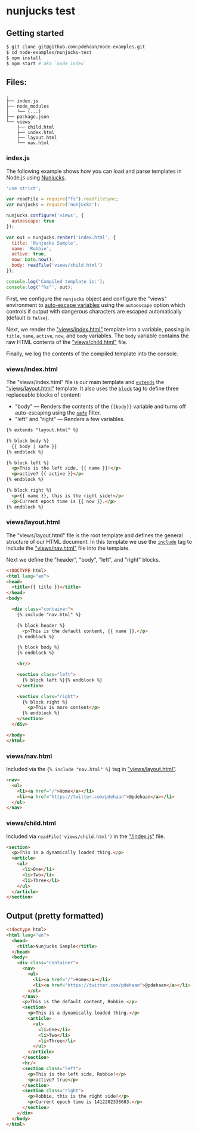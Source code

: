 # nunjucks test

## Getting started

```sh
$ git clone git@github.com:pdehaan/node-examples.git
$ cd node-examples/nunjucks-test
$ npm install
$ npm start # aka `node index`
```

## Files:

```
.
├── index.js
├── node_modules
│   └── (...)
├── package.json
└── views
    ├── child.html
    ├── index.html
    ├── layout.html
    └── nav.html
```

### index.js

The following example shows how you can load and parse templates in Node.js using [Nunjucks](https://mozilla.github.io/nunjucks/).

```js
'use strict';

var readFile = require("fs").readFileSync;
var nunjucks = require('nunjucks');

nunjucks.configure('views', {
  autoescape: true
});

var out = nunjucks.render('index.html', {
  title: 'Nunjucks Sample',
  name: 'Robbie',
  active: true,
  now: Date.now(),
  body: readFile('views/child.html')
});

console.log('Compiled template is:');
console.log('"%s"', out);
```

First, we configure the `nunjucks` object and configure the "views" environment to [auto-escape variables](https://mozilla.github.io/nunjucks/templating.html#autoescaping) using the `autoescape` option which controls if output with dangerous characters are escaped automatically (default is `false`).

Next, we render the ["views/index.html"](/nunjucks-test#viewsindexhtml) template into a variable, passing in `title`, `name`, `active`, `now`, and `body` variables. The `body` variable contains the raw HTML contents of the ["views/child.html"](/nunjucks-test#viewschildhtml) file.

Finally, we log the contents of the compiled template into the console.

### views/index.html

The "views/index.html" file is our main template and [`extends`](https://mozilla.github.io/nunjucks/templating.html#extends) the ["views/layout.html"](/nunjucks-test#viewslayouthtml) template. It also uses the [`block`](https://mozilla.github.io/nunjucks/templating.html#block) tag to define three replaceable blocks of content:

- "body" &mdash; Renders the contents of the `{{body}}` variable and turns off auto-escaping using the [`safe`](https://mozilla.github.io/nunjucks/templating.html#autoescaping) filter.
- "left" and "right" &mdash; Renders a few variables.

```html
{% extends "layout.html" %}

{% block body %}
  {{ body | safe }}
{% endblock %}

{% block left %}
  <p>This is the left side, {{ name }}!</p>
  <p>active? {{ active }}</p>
{% endblock %}

{% block right %}
  <p>{{ name }}, this is the right side!</p>
  <p>Current epoch time is {{ now }}.</p>
{% endblock %}
```

### views/layout.html

The "views/layout.html" file is the root template and defines the general structure of our HTML document. In this template we use the [`include`](https://mozilla.github.io/nunjucks/templating.html#include) tag to include the ["views/nav.html"](/nunjucks-test#viewsnavhtml) file into the template.

Next we define the "header", "body", "left", and "right" blocks.

```html
<!DOCTYPE html>
<html lang="en">
<head>
  <title>{{ title }}</title>
</head>
<body>

  <div class="container">
    {% include "nav.html" %}

    {% block header %}
      <p>This is the default content, {{ name }}.</p>
    {% endblock %}

    {% block body %}
    {% endblock %}

    <hr/>

    <section class="left">
      {% block left %}{% endblock %}
    </section>

    <section class="right">
      {% block right %}
        <p>This is more content</p>
      {% endblock %}
    </section>
  </div>

</body>
</html>
```

### views/nav.html

Included via the `{% include "nav.html" %}` tag in ["views/layout.html"](/nunjucks-test#viewslayouthtml).

```html
<nav>
  <ul>
    <li><a href="/">Home</a></li>
    <li><a href="https://twitter.com/pdehaan">@pdehaan</a></li>
  </ul>
</nav>
```

### views/child.html

Included via `readFile('views/child.html')` in the ["/index.js"](/nunjucks-test#indexjs) file.

```html
<section>
  <p>This is a dynamically loaded thing.</p>
  <article>
    <ul>
      <li>One</li>
      <li>Two</li>
      <li>Three</li>
    </ul>
  </article>
</section>
```

## Output (pretty formatted)

```html
<!doctype html>
<html lang="en">
  <head>
    <title>Nunjucks Sample</title>
  </head>
  <body>
    <div class="container">
      <nav>
        <ul>
          <li><a href="/">Home</a></li>
          <li><a href="https://twitter.com/pdehaan">@pdehaan</a></li>
        </ul>
      </nav>
      <p>This is the default content, Robbie.</p>
      <section>
        <p>This is a dynamically loaded thing.</p>
        <article>
          <ul>
            <li>One</li>
            <li>Two</li>
            <li>Three</li>
          </ul>
        </article>
      </section>
      <hr/>
      <section class="left">
        <p>This is the left side, Robbie!</p>
        <p>active? true</p>
      </section>
      <section class="right">
        <p>Robbie, this is the right side!</p>
        <p>Current epoch time is 1412202338683.</p>
      </section>
    </div>
  </body>
</html>
```




